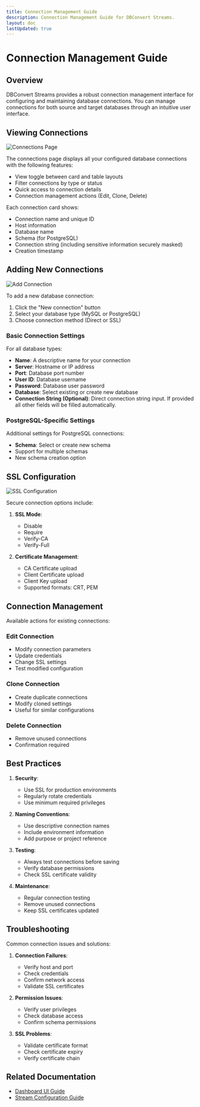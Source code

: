 ```yaml
---
title: Connection Management Guide
description: Connection Management Guide for DBConvert Streams.
layout: doc
lastUpdated: true
---
```


# Connection Management Guide

## Overview

DBConvert Streams provides a robust connection management interface for configuring and maintaining database connections. You can manage connections for both source and target databases through an intuitive user interface.

## Viewing Connections


![Connections Page](/images/connections/view-connections.png)

The connections page displays all your configured database connections with the following features:

- View toggle between card and table layouts
- Filter connections by type or status
- Quick access to connection details
- Connection management actions (Edit, Clone, Delete)

Each connection card shows:
- Connection name and unique ID
- Host information
- Database name
- Schema (for PostgreSQL)
- Connection string (including sensitive information securely masked)
- Creation timestamp

## Adding New Connections

![Add Connection](/images/connections/add-connection.png)

To add a new database connection:

1. Click the "New connection" button
2. Select your database type (MySQL or PostgreSQL)
3. Choose connection method (Direct or SSL)

### Basic Connection Settings

For all database types:
- **Name**: A descriptive name for your connection
- **Server**: Hostname or IP address
- **Port**: Database port number
- **User ID**: Database username
- **Password**: Database user password
- **Database**: Select existing or create new database
- **Connection String (Optional)**: Direct connection string input. If provided all other fields will be filled automatically.

### PostgreSQL-Specific Settings

Additional settings for PostgreSQL connections:
- **Schema**: Select or create new schema
- Support for multiple schemas
- New schema creation option


## SSL Configuration

![SSL Configuration](/images/connections/ssl-configuration.png)

Secure connection options include:

1. **SSL Mode**:
   - Disable
   - Require
   - Verify-CA
   - Verify-Full
   
2. **Certificate Management**:
   - CA Certificate upload
   - Client Certificate upload
   - Client Key upload
   - Supported formats: CRT, PEM

## Connection Management

Available actions for existing connections:

### Edit Connection
- Modify connection parameters
- Update credentials
- Change SSL settings
- Test modified configuration

### Clone Connection
- Create duplicate connections
- Modify cloned settings
- Useful for similar configurations

### Delete Connection
- Remove unused connections
- Confirmation required

## Best Practices

1. **Security**:
   - Use SSL for production environments
   - Regularly rotate credentials
   - Use minimum required privileges

2. **Naming Conventions**:
   - Use descriptive connection names
   - Include environment information
   - Add purpose or project reference

3. **Testing**:
   - Always test connections before saving
   - Verify database permissions
   - Check SSL certificate validity

4. **Maintenance**:
   - Regular connection testing
   - Remove unused connections
   - Keep SSL certificates updated

## Troubleshooting

Common connection issues and solutions:

1. **Connection Failures**:
   - Verify host and port
   - Check credentials
   - Confirm network access
   - Validate SSL certificates

2. **Permission Issues**:
   - Verify user privileges
   - Check database access
   - Confirm schema permissions

3. **SSL Problems**:
   - Validate certificate format
   - Check certificate expiry
   - Verify certificate chain

## Related Documentation
- [Dashboard UI Guide](/guide/dashboard-ui-guide)
- [Stream Configuration Guide](/streams/stream-configuration-guide)